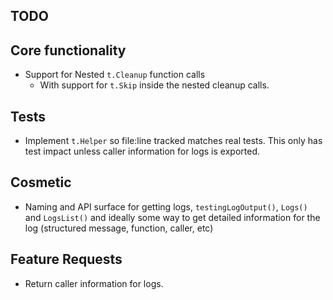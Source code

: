 ## TODO

## Core functionality

* Support for Nested `t.Cleanup` function calls
  * With support for `t.Skip` inside the nested cleanup calls.

## Tests

* Implement `t.Helper` so file:line tracked matches real tests.
  This only has test impact unless caller information for logs is exported.


## Cosmetic

 * Naming and API surface for getting logs, `testingLogOutput()`, `Logs()` and `LogsList()`
   and ideally some way to get detailed information for the log (structured message, function, caller, etc)

## Feature Requests

* Return caller information for logs.